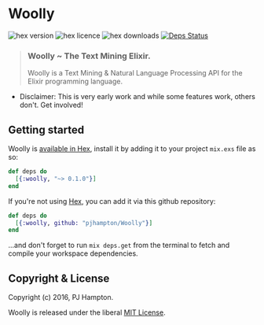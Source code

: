 # Woolly

![hex version](https://img.shields.io/hexpm/v/woolly.svg)
![hex licence](https://img.shields.io/hexpm/l/woolly.svg)
![hex downloads](https://img.shields.io/hexpm/dt/woolly.svg)
[![Deps Status](https://beta.hexfaktor.org/badge/all/github/pjhampton/Woolly.svg)](https://beta.hexfaktor.org/github/pjhampton/Woolly)

> ### Woolly ~ The Text Mining Elixir.
> Woolly is a Text Mining & Natural Language Processing API for the Elixir programming language. 

- Disclaimer: This is very early work and while some features work, others don't. Get involved!

## Getting started

Woolly is [available in Hex](https://hex.pm/), install it by adding it to your project `mix.exs` file as so:

```elixir
def deps do
  [{:woolly, "~> 0.1.0"}]
end
```

If you're not using [Hex](http://hex.pm/), you can add it via this github repository:

```elixir
def deps do
  [{:woolly, github: "pjhampton/Woolly"}]
end
```
...and don't forget to run `mix deps.get` from the terminal to fetch and compile your workspace dependencies.

## Copyright & License

Copyright (c) 2016, PJ Hampton.

Woolly is released under the liberal <a href="http://pjhampton.mit-license.org/" target="_blank">MIT License</a>.

